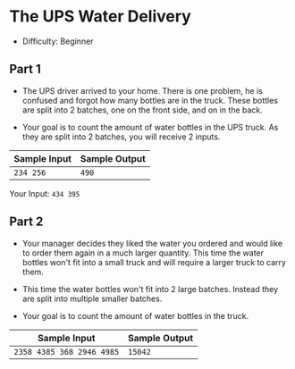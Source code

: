 # The UPS Water Delivery
- Difficulty: Beginner

## Part 1
- The UPS driver arrived to your home. There is one problem, he is confused and forgot how many bottles are in the truck.
These bottles are split into 2 batches, one on the front side, and on in the back.

- Your goal is to count the amount of water bottles in the UPS truck. As they are split into 2 batches, you will receive 2 inputs.




Sample Input | Sample Output
------------ | -------------
`234 256`    | `490`


Your Input:
`434 395`


## Part 2
- Your manager decides they liked the water you ordered and would like to order them again in a much larger quantity.
This time the water bottles won't fit into a small truck and will require a larger truck to carry them.

- This time the water bottles won't fit into 2 large batches. Instead they are split into multiple smaller batches.

- Your goal is to count the amount of water bottles in the truck.

Sample Input | Sample Output
------------ | -------------
`2358 4385 368 2946 4985`    | `15042`
